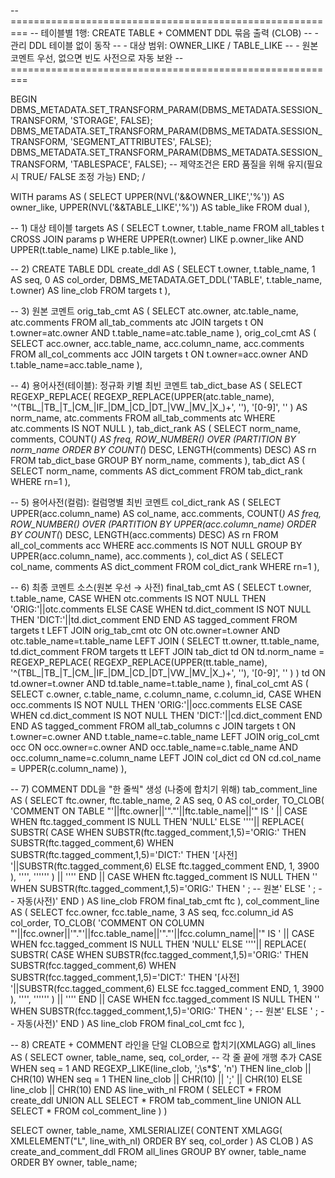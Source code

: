 -- =========================================================
-- 테이블별 1행: CREATE TABLE + COMMENT DDL 묶음 출력 (CLOB)
--   - 관리 DDL 테이블 없이 동작
--   - 대상 범위: OWNER_LIKE / TABLE_LIKE
--   - 원본 코멘트 우선, 없으면 빈도 사전으로 자동 보완
-- =========================================================

BEGIN
  DBMS_METADATA.SET_TRANSFORM_PARAM(DBMS_METADATA.SESSION_TRANSFORM, 'STORAGE', FALSE);
  DBMS_METADATA.SET_TRANSFORM_PARAM(DBMS_METADATA.SESSION_TRANSFORM, 'SEGMENT_ATTRIBUTES', FALSE);
  DBMS_METADATA.SET_TRANSFORM_PARAM(DBMS_METADATA.SESSION_TRANSFORM, 'TABLESPACE', FALSE);
  -- 제약조건은 ERD 품질을 위해 유지(필요시 TRUE/ FALSE 조정 가능)
END;
/

WITH
params AS (
  SELECT
    UPPER(NVL('&&OWNER_LIKE','%')) AS owner_like,
    UPPER(NVL('&&TABLE_LIKE','%')) AS table_like
  FROM dual
),

-- 1) 대상 테이블
targets AS (
  SELECT t.owner, t.table_name
  FROM all_tables t
  CROSS JOIN params p
  WHERE UPPER(t.owner) LIKE p.owner_like
    AND UPPER(t.table_name) LIKE p.table_like
),

-- 2) CREATE TABLE DDL
create_ddl AS (
  SELECT t.owner, t.table_name, 1 AS seq, 0 AS col_order,
         DBMS_METADATA.GET_DDL('TABLE', t.table_name, t.owner) AS line_clob
  FROM targets t
),

-- 3) 원본 코멘트
orig_tab_cmt AS (
  SELECT atc.owner, atc.table_name, atc.comments
  FROM all_tab_comments atc
  JOIN targets t ON t.owner=atc.owner AND t.table_name=atc.table_name
),
orig_col_cmt AS (
  SELECT acc.owner, acc.table_name, acc.column_name, acc.comments
  FROM all_col_comments acc
  JOIN targets t ON t.owner=acc.owner AND t.table_name=acc.table_name
),

-- 4) 용어사전(테이블): 정규화 키별 최빈 코멘트
tab_dict_base AS (
  SELECT
    REGEXP_REPLACE(
      REGEXP_REPLACE(UPPER(atc.table_name), '^(TBL_|TB_|T_|CM_|IF_|DM_|CD_|DT_|VW_|MV_|X_)+', ''),
      '[0-9]', ''
    ) AS norm_name,
    atc.comments
  FROM all_tab_comments atc
  WHERE atc.comments IS NOT NULL
),
tab_dict_rank AS (
  SELECT norm_name, comments,
         COUNT(*) AS freq,
         ROW_NUMBER() OVER (PARTITION BY norm_name ORDER BY COUNT(*) DESC, LENGTH(comments) DESC) AS rn
  FROM tab_dict_base
  GROUP BY norm_name, comments
),
tab_dict AS (
  SELECT norm_name, comments AS dict_comment
  FROM tab_dict_rank
  WHERE rn=1
),

-- 5) 용어사전(컬럼): 컬럼명별 최빈 코멘트
col_dict_rank AS (
  SELECT UPPER(acc.column_name) AS col_name, acc.comments,
         COUNT(*) AS freq,
         ROW_NUMBER() OVER (PARTITION BY UPPER(acc.column_name) ORDER BY COUNT(*) DESC, LENGTH(acc.comments) DESC) AS rn
  FROM all_col_comments acc
  WHERE acc.comments IS NOT NULL
  GROUP BY UPPER(acc.column_name), acc.comments
),
col_dict AS (
  SELECT col_name, comments AS dict_comment
  FROM col_dict_rank
  WHERE rn=1
),

-- 6) 최종 코멘트 소스(원본 우선 → 사전)
final_tab_cmt AS (
  SELECT t.owner, t.table_name,
         CASE
           WHEN otc.comments IS NOT NULL THEN 'ORIG:'||otc.comments
           ELSE CASE WHEN td.dict_comment IS NOT NULL THEN 'DICT:'||td.dict_comment END
         END AS tagged_comment
  FROM targets t
  LEFT JOIN orig_tab_cmt otc
    ON otc.owner=t.owner AND otc.table_name=t.table_name
  LEFT JOIN (
    SELECT tt.owner, tt.table_name, td.dict_comment
    FROM targets tt
    LEFT JOIN tab_dict td
      ON td.norm_name = REGEXP_REPLACE(
           REGEXP_REPLACE(UPPER(tt.table_name), '^(TBL_|TB_|T_|CM_|IF_|DM_|CD_|DT_|VW_|MV_|X_)+', ''),
           '[0-9]', ''
         )
  ) td
    ON td.owner=t.owner AND td.table_name=t.table_name
),
final_col_cmt AS (
  SELECT c.owner, c.table_name, c.column_name, c.column_id,
         CASE
           WHEN occ.comments IS NOT NULL THEN 'ORIG:'||occ.comments
           ELSE CASE WHEN cd.dict_comment IS NOT NULL THEN 'DICT:'||cd.dict_comment END
         END AS tagged_comment
  FROM all_tab_columns c
  JOIN targets t ON t.owner=c.owner AND t.table_name=c.table_name
  LEFT JOIN orig_col_cmt occ
    ON occ.owner=c.owner AND occ.table_name=c.table_name AND occ.column_name=c.column_name
  LEFT JOIN col_dict cd
    ON cd.col_name = UPPER(c.column_name)
),

-- 7) COMMENT DDL을 "한 줄씩" 생성 (나중에 합치기 위해)
tab_comment_line AS (
  SELECT
    ftc.owner, ftc.table_name, 2 AS seq, 0 AS col_order,
    TO_CLOB(
      'COMMENT ON TABLE "'||ftc.owner||'"."'||ftc.table_name||'" IS ' ||
      CASE
        WHEN ftc.tagged_comment IS NULL THEN 'NULL'
        ELSE
          ''''|| REPLACE(
                  SUBSTR(
                    CASE
                      WHEN SUBSTR(ftc.tagged_comment,1,5)='ORIG:' THEN SUBSTR(ftc.tagged_comment,6)
                      WHEN SUBSTR(ftc.tagged_comment,1,5)='DICT:' THEN '[사전] '||SUBSTR(ftc.tagged_comment,6)
                      ELSE ftc.tagged_comment
                    END, 1, 3900
                  ), '''', ''''''
                ) || ''''
      END ||
      CASE
        WHEN ftc.tagged_comment IS NULL THEN ''
        WHEN SUBSTR(ftc.tagged_comment,1,5)='ORIG:' THEN ' ; -- 원본'
        ELSE ' ; -- 자동(사전)'
      END
    ) AS line_clob
  FROM final_tab_cmt ftc
),
col_comment_line AS (
  SELECT
    fcc.owner, fcc.table_name, 3 AS seq, fcc.column_id AS col_order,
    TO_CLOB(
      'COMMENT ON COLUMN "'||fcc.owner||'"."'||fcc.table_name||'"."'||fcc.column_name||'" IS ' ||
      CASE
        WHEN fcc.tagged_comment IS NULL THEN 'NULL'
        ELSE
          ''''|| REPLACE(
                  SUBSTR(
                    CASE
                      WHEN SUBSTR(fcc.tagged_comment,1,5)='ORIG:' THEN SUBSTR(fcc.tagged_comment,6)
                      WHEN SUBSTR(fcc.tagged_comment,1,5)='DICT:' THEN '[사전] '||SUBSTR(fcc.tagged_comment,6)
                      ELSE fcc.tagged_comment
                    END, 1, 3900
                  ), '''', ''''''
                ) || ''''
      END ||
      CASE
        WHEN fcc.tagged_comment IS NULL THEN ''
        WHEN SUBSTR(fcc.tagged_comment,1,5)='ORIG:' THEN ' ; -- 원본'
        ELSE ' ; -- 자동(사전)'
      END
    ) AS line_clob
  FROM final_col_cmt fcc
),

-- 8) CREATE + COMMENT 라인을 단일 CLOB으로 합치기(XMLAGG)
all_lines AS (
  SELECT owner, table_name, seq, col_order,
         -- 각 줄 끝에 개행 추가
         CASE
           WHEN seq = 1 AND REGEXP_LIKE(line_clob, ';\s*$', 'n') THEN line_clob || CHR(10)
           WHEN seq = 1 THEN line_clob || CHR(10) || ';' || CHR(10)
           ELSE line_clob || CHR(10)
         END AS line_with_nl
  FROM (
    SELECT * FROM create_ddl
    UNION ALL
    SELECT * FROM tab_comment_line
    UNION ALL
    SELECT * FROM col_comment_line
  )
)

SELECT
  owner,
  table_name,
  XMLSERIALIZE(
    CONTENT XMLAGG(
      XMLELEMENT("L", line_with_nl)
      ORDER BY seq, col_order
    ) AS CLOB
  ) AS create_and_comment_ddl
FROM all_lines
GROUP BY owner, table_name
ORDER BY owner, table_name;
